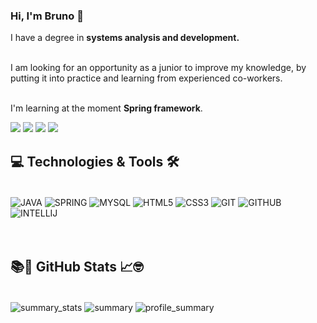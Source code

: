 ### Hi, I'm Bruno 👋 <br/>

I have a degree in **systems analysis and development.** <br/><br/>

I am looking for an opportunity as a junior to improve my knowledge, by putting it into practice and learning from experienced co-workers.<br/><br/>

I'm learning at the moment **Spring framework**.<br/>
 
 <!-- Redes Sociais -->
 <div> 
  <a href="https://web.dio.me/users/brunosola3" target="_blank"><img src="https://img.shields.io/badge/DIO.me-4890ff?style=for-the-badge" target="_blank"></a>  
  <a href="https://www.linkedin.com/in/bruno-sola/" target="_blank"><img src="https://img.shields.io/badge/-LinkedIn-%230077B5?style=for-the-badge&logo=linkedin&logoColor=white" target="_blank"></a> 
  <a href = "mailto:brunosola.profissional@gmail.com"><img src="https://img.shields.io/badge/Gmail-D14836?style=for-the-badge&logo=gmail&logoColor=white" target="_blank"></a> 
  <a href="https://www.instagram.com/bruno_rsola" target="_blank"><img src="https://img.shields.io/badge/-Instagram-%23E4405F?style=for-the-badge&logo=instagram&logoColor=white" target="_blank"></a>
</div>

## 💻 Technologies & Tools 🛠️
<div style="display: inline_block"><br/>
  <img align="center" alt="JAVA" src="https://img.shields.io/badge/Java-ED8B00?style=for-the-badge&logo=openjdk&logoColor=white"/>
  <img align="center" alt="SPRING" src="https://img.shields.io/badge/Spring-6DB33F?style=for-the-badge&logo=spring&logoColor=white" />
  <img align="center" alt="MYSQL" src="https://img.shields.io/badge/MySQL-00000F?style=for-the-badge&logo=mysql&logoColor=white" />
  <img align="center" alt="HTML5" src="https://img.shields.io/badge/HTML5-E34F26?style=for-the-badge&logo=html5&logoColor=white" />
  <img align="center" alt="CSS3" src="https://img.shields.io/badge/CSS3-1572B6?style=for-the-badge&logo=css3&logoColor=white" />
  <img align="center" alt="GIT" src="https://img.shields.io/badge/GIT-E44C30?style=for-the-badge&logo=git&logoColor=white" />
  <img align="center" alt="GITHUB" src="https://img.shields.io/badge/GitHub-100000?style=for-the-badge&logo=github&logoColor=white" />
  <img align="center" alt="INTELLIJ" src="https://img.shields.io/badge/IntelliJ_IDEA-000000.svg?style=for-the-badge&logo=intellij-idea&logoColor=white" />  
</div> <br/><br/> 

## 📚🚀 GitHub Stats 📈🤓
<div><br/>
  <img align="center" alt="summary_stats" src="http://github-profile-summary-cards.vercel.app/api/cards/stats?username=BrunoSola&theme=nord_dark"/>
  <img align="center" alt="summary" src="https://github-readme-streak-stats.herokuapp.com/?user=BrunoSola&date_format=M%20j%5B%2C%20Y%5D&background=2D3742&stroke=2D3742&ring=6bbbca&fire=6bbbca&currStreakNum=fff&sideNums=6bbbca&currStreakLabel=6bbbca&sideLabels=fff&dates=fff" />
  <img align="center" alt="profile_summary" src="http://github-profile-summary-cards.vercel.app/api/cards/profile-details?username=BrunoSola&theme=nord_dark" />
</div>  
